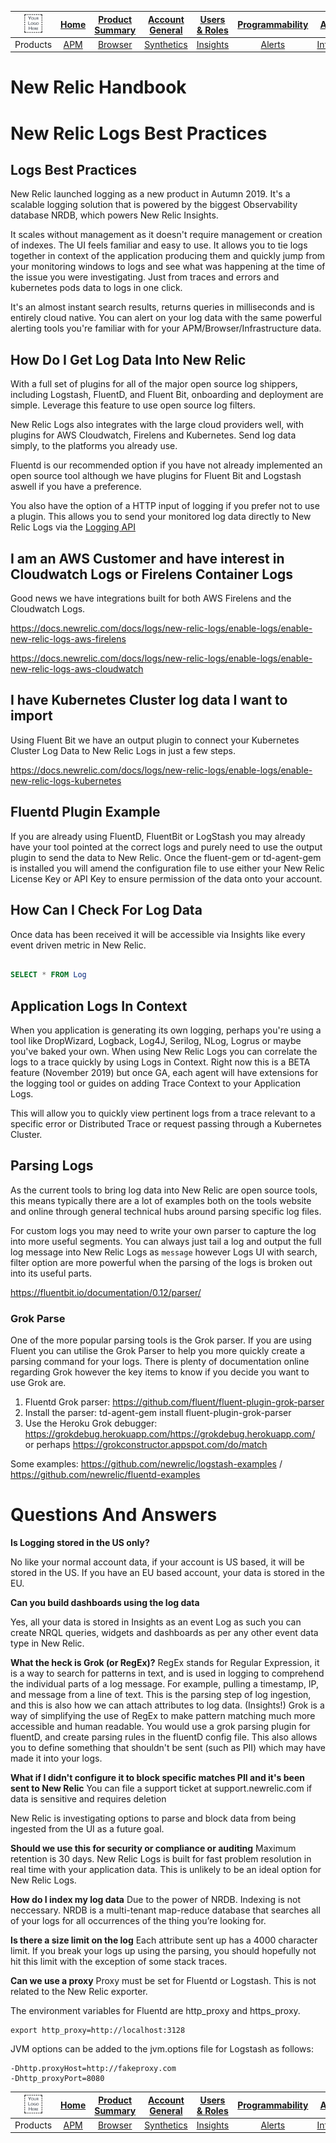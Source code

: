 |<img src="/MD/IMG/logo.png" alt="{MyCompany}" width="50%"> |[Home](/MD/readme.md)	| [Product Summary](/MD/product-summary.md) |[Account General](/MD/Account/Account.md)	| [Users & Roles](/MD/Account/UsersAndRoles.md) | [Programmability](/MD/Account/Programmability.md)	|  [Automation](/MD/Account/Automation.md) | [APM Lambda](/MD/Products/APMLambda.md) |
|:---:	|:---:	|:---:	|:---:	|:---:	|:---:	|:---:	|:---:	|
|Products	|[APM](/MD/Products/APM.md) |[Browser](/MD/Products/Browser.md)| [Synthetics](/MD/Products/Synthetics.md) |[Insights](/MD/Products/Insights.md) |[Alerts](/MD/Products/Alerts.md) | [Infrastructure](/MD/Products/Infrastructure.md) | [Logs](/MD/Products/Logs.md) |

# New Relic Handbook

# New Relic Logs Best Practices

## Logs Best Practices
New Relic launched logging as a new product in Autumn 2019. It's a scalable logging solution that is powered by the biggest Observability database NRDB, which powers New Relic Insights. 

It scales without management as it doesn't require management or creation of indexes. The UI feels familiar and easy to use. It allows you to tie logs together in context of the application producing them and quickly jump from your monitoring windows to logs and see what was happening at the time of the issue you were investigating. Just from traces and errors and kubernetes pods data to logs in one click.

It's an almost instant search results, returns queries in milliseconds and is entirely cloud native. You can alert on your log data with the same powerful alerting tools you're familiar with for your APM/Browser/Infrastructure data.

## How Do I Get Log Data Into New Relic
With a full set of plugins for all of the major open source log shippers, including Logstash, FluentD, and Fluent Bit, onboarding and deployment are simple. Leverage this feature to use open source log filters.

New Relic Logs also integrates with the large cloud providers well, with plugins for AWS Cloudwatch, Firelens and Kubernetes. Send log data simply, to the platforms you already use. 

Fluentd is our recommended option if you have not already implemented an open source tool although we have plugins for Fluent Bit and Logstash aswell if you have a preference.

You also have the option of a HTTP input of logging if you prefer not to use a plugin. This allows you to send your monitored log data directly to New Relic Logs via the [Logging API](https://docs.newrelic.com/docs/introduction-new-relic-logs-api)

## I am an AWS Customer and have interest in Cloudwatch Logs or Firelens Container Logs
Good news we have integrations built for both AWS Firelens and the Cloudwatch Logs. 

https://docs.newrelic.com/docs/logs/new-relic-logs/enable-logs/enable-new-relic-logs-aws-firelens

https://docs.newrelic.com/docs/logs/new-relic-logs/enable-logs/enable-new-relic-logs-aws-cloudwatch

## I have Kubernetes Cluster log data I want to import
Using Fluent Bit we have an output plugin to connect your Kubernetes Cluster Log Data to New Relic Logs in just a few steps.

https://docs.newrelic.com/docs/logs/new-relic-logs/enable-logs/enable-new-relic-logs-kubernetes

## Fluentd Plugin Example
If you are already using FluentD, FluentBit or LogStash you may already have your tool pointed at the correct logs and purely need to use the output plugin to send the data to New Relic. Once the fluent-gem or td-agent-gem is installed you will amend the configuration file to use either your New Relic License Key or API Key to ensure permission of the data onto your account.

## How Can I Check For Log Data
Once data has been received it will be accessible via Insights like every event driven metric in New Relic. 

```sql

SELECT * FROM Log

```

## Application Logs In Context
When you application is generating its own logging, perhaps you're using a tool like DropWizard, Logback, Log4J, Serilog, NLog, Logrus or maybe you've baked your own. When using New Relic Logs you can correlate the logs to a trace quickly by using Logs in Context. Right now this is a BETA feature (November 2019) but once GA, each agent will have extensions for the logging tool or guides on adding Trace Context to your Application Logs. 

This will allow you to quickly view pertinent logs from a trace relevant to a specific error or Distributed Trace or request passing through a Kubernetes Cluster. 

## Parsing Logs
As the current tools to bring log data into New Relic are open source tools, this means typically there are a lot of examples both on the tools website and online through general technical hubs around parsing specific log files.

For custom logs you may need to write your own parser to capture the log into more useful segments. You can always just tail a log and output the full log message into New Relic Logs as `message` however Logs UI with search, filter option are more powerful when the parsing of the logs is broken out into its useful parts. 

https://fluentbit.io/documentation/0.12/parser/

### Grok Parse
One of the more popular parsing tools is the Grok parser. If you are using Fluent you can utilise the Grok Parser to help you more quickly create a parsing command for your logs. There is plenty of documentation online regarding Grok however the key items to know if you decide you want to use Grok are.

1. Fluentd Grok parser: https://github.com/fluent/fluent-plugin-grok-parser
2. Install the parser: td-agent-gem install fluent-plugin-grok-parser
3. Use the Heroku Grok debugger: https://grokdebug.herokuapp.com/https://grokdebug.herokuapp.com/ or perhaps https://grokconstructor.appspot.com/do/match

Some examples: https://github.com/newrelic/logstash-examples / https://github.com/newrelic/fluentd-examples  

# Questions And Answers

**Is Logging stored in the US only?**

No like your normal account data, if your account is US based, it will be stored in the US. If you have an EU based account, your data is stored in the EU.

**Can you build dashboards using the log data**

Yes, all your data is stored in Insights as an event Log as such you can create NRQL queries, widgets and dashboards as per any other event data type in New Relic.

**What the heck is Grok (or RegEx)?**
RegEx stands for Regular Expression, it is a way to search for patterns in text, and is used in logging to comprehend the individual parts of a log message. For example, pulling a timestamp, IP, and message from a line of text. This is the parsing step of log ingestion, and this is also how we can attach attributes to log data. (Insights!) 
Grok is a way of simplifying the use of RegEx to make pattern matching much more accessible and human readable. You would use a grok parsing plugin for fluentD, and create parsing rules in the fluentD config file. This also allows you to define something that shouldn't be sent (such as PII) which may have made it into your logs. 

**What if I didn't configure it to block specific matches PII and it's been sent to New Relic**
You can file a support ticket at support.newrelic.com if data is sensitive and requires deletion

New Relic is investigating options to parse and block data from being ingested from the UI as a future goal.

**Should we use this for security or compliance or auditing**
Maximum retention is 30 days. New Relic Logs is built for fast problem resolution in real time with your application data. This is unlikely to be an ideal option for New Relic Logs.

**How do I index my log data**
Due to the power of NRDB. Indexing is not neccessary.  NRDB is a multi-tenant map-reduce database that searches all of your logs for all occurrences of the thing you’re looking for.

**Is there a size limit on the log**
Each attribute sent up has a 4000 character limit. If you break your logs up using the parsing, you should hopefully not hit this limit with the exception of some stack traces.

**Can we use a proxy**
Proxy must be set for Fluentd or Logstash. This is not related to the New Relic exporter.

The environment variables for Fluentd are http_proxy and https_proxy.

```
export http_proxy=http://localhost:3128
```

JVM options can be added to the jvm.options file for Logstash as follows:

```
-Dhttp.proxyHost=http://fakeproxy.com
-Dhttp_proxyPort=8080
```





|<img src="/MD/IMG/logo.png" alt="{MyCompany}" width="50%"> |[Home](/MD/readme.md)	| [Product Summary](/MD/product-summary.md) |[Account General](/MD/Account/Account.md)	| [Users & Roles](/MD/Account/UsersAndRoles.md) | [Programmability](/MD/Account/Programmability.md)	|  [Automation](/MD/Account/Automation.md) | [APM Lambda](/MD/Products/APMLambda.md) |
|:---:	|:---:	|:---:	|:---:	|:---:	|:---:	|:---:	|:---:	|
|Products	|[APM](/MD/Products/APM.md) |[Browser](/MD/Products/Browser.md)| [Synthetics](/MD/Products/Synthetics.md) |[Insights](/MD/Products/Insights.md) |[Alerts](/MD/Products/Alerts.md) | [Infrastructure](/MD/Products/Infrastructure.md) | [Logs](/MD/Products/Logs.md) |